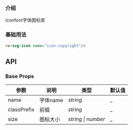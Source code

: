 ### 介绍

iconfont字体图标库

### 基础用法

```html
<v-svg-icon name="icon-copyright"/>
```

## API

### Base Props

| 参数   | 说明           | 类型      | 默认值 |
| ------ | -------------- | --------- | ------ |
| name | 字体name  | _string_    | _ |
| classPrefix | 前缀 | _string_  | _    |
| size | 图标大小 | _string \| number_  | _    |
